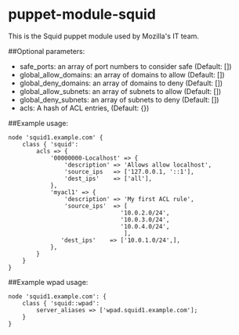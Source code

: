 puppet-module-squid
===================

This is the Squid puppet module used by Mozilla's IT team.

##Optional parameters:
* safe_ports: an array of port numbers to consider safe (Default: [])
* global_allow_domains: an array of domains to allow (Default: [])
* global_deny_domains:  an array of domains to deny (Default: [])
* global_allow_subnets: an array of subnets to allow (Default: [])
* global_deny_subnets:  an array of subnets to deny (Default: [])
* acls: A hash of ACL entries, (Default: {})

##Example usage:
```puppet
node 'squid1.example.com' {
    class { 'squid':
        acls => {
            '00000000-Localhost' => {
                'description' => 'Allows allow localhost',
                'source_ips   => ['127.0.0.1, '::1'],
                'dest_ips'    => ['all'],
            },
            'myacl1' => {
                'description' => 'My first ACL rule',
                'source_ips'  => [
                                '10.0.2.0/24',
                                '10.0.3.0/24',
                                '10.0.4.0/24',
                                 ],
               'dest_ips'    => ['10.0.1.0/24',],
            },
        }
    }
}
```

##Example wpad usage:
```puppet
node 'squid1.example.com': {
    class { 'squid::wpad':
        server_aliases => ['wpad.squid1.example.com'];
    }
}
```
